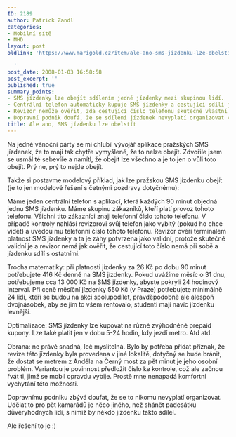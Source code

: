 ```yaml
---
ID: 2189
author: Patrick Zandl
categories:
- Mobilní sítě
- MHD
layout: post
oldlink: 'https://www.marigold.cz/item/ale-ano-sms-jizdenku-lze-obelstit

  '
post_date: 2008-01-03 16:58:58
post_excerpt: ''
published: true
summary_points:
- SMS jízdenky lze obejít sdílením jedné jízdenky mezi skupinou lidí.
- Centrální telefon automaticky kupuje SMS jízdenky a cestující sdílí jeho číslo.
- Revizor nemůže ověřit, zda cestující číslo telefonu skutečně vlastní.
- Dopravní podnik doufá, že se sdílení jízdenek nevyplatí organizovat ve velkém.
title: Ale ano, SMS jízdenku lze obelstít
---
```


<p>Na jedné vánoční párty se mi chlubil vývojář aplikace pražských SMS jízdenek, že to mají tak chytře vymyšlené, že to nelze obejít. Zdvořile jsem se usmál té sebevíře a namítl, že obejít lze všechno a je to jen o vůli toto obejít. Prý ne, prý to nejde obejít.</p>


<p>Takže si postavme modelový příklad, jak lze pražskou SMS jízdenku obejít (je to jen modelové řešení s četnými pozdravy dotyčnému):</p>


<!--more-->

<p>Máme jeden centrální telefon s aplikací, která každých 90 minut objedná jednu SMS jízdenku. Máme skupinu zákazníků, kteří platí provoz tohoto telefonu. Všichni tito zákazníci znaji telefonní číslo tohoto telefonu. V případě kontroly nahlásí revizorovi svůj telefon jako vybitý (pokud ho chce vidět) a uvedou mu telefonní číslo tohoto telefonu. Revizor ověří terminálem platnost SMS jízdenky a ta je záhy potvrzena jako validní, protože skutečně validní je a revizor nemá jak ověřit, že cestující toto číslo nemá při sobě a jízdenku sdílí s ostatními.</p>

<p>Trocha matematiky: při platnosti jízdenky za 26 Kč po dobu 90 minut potřebujete 416 Kč denně na SMS jízdenky. Pokud uvážíme měsíc o 31 dnu, potřebujeme cca 13 000 Kč na SMS jízdenky, abyste pokryli 24 hodinový interval. Při ceně měsíční jízdenky 550 Kč (v Praze) potřebujete minimálně 24 lidí, kteří se budou na akci spolupodílet, pravděpodobně ale alespoň dvojnásobek, aby se jim to všem rentovalo, studenti mají navíc jízdenku levnější.</p>

<p>Optimalizace: SMS jízdenky lze kupovat na různé zvýhodněné prepaid kupony. Lze také platit jen v dobu 5-24 hodin, kdy jezdí metro. Atd atd.</p>

<p>Obrana: ne právě snadná, leč myslitelná. Bylo by potřeba přidat příznak, že revize této jízdenky byla provedena v jiné lokalitě, dotyčný se bude bránit, že dostat se metrem z Anděla na Černý most za pět minut je jeho osobní problém. Variantou je povinnost předložit číslo ke kontrole, což ale začnou řvát ti, jimž se mobil opravdu vybije. Prostě mne nenapadá komfortní vychytání této možnosti.</p>

<p>Dopravnímu podniku zbývá doufat, že se to nikomu nevyplatí organizovat. Udělat to pro pět kamarádů je něco jiného, než shánět padesátku důvěryhodných lidí, s nimiž by někdo jízdenku takto sdílel.</p>

<p>Ale řešení to je :)</p>